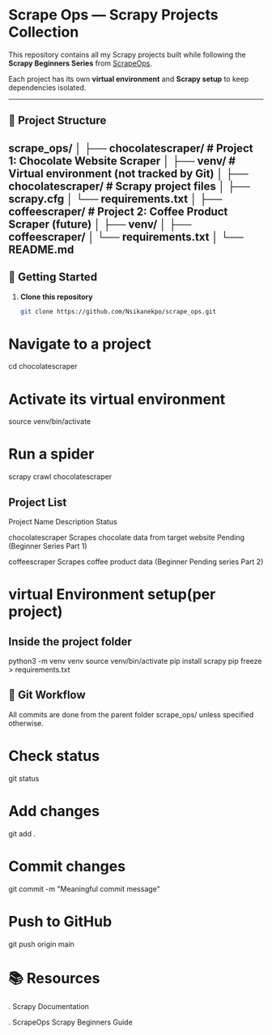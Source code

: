 # Scrape Ops — Scrapy Projects Collection

This repository contains all my Scrapy projects built while following the **Scrapy Beginners Series** from [ScrapeOps](https://scrapeops.io/python-scrapy-playbook/scrapy-beginners-guide/).

Each project has its own **virtual environment** and **Scrapy setup** to keep dependencies isolated.

---

## 📂 Project Structure

scrape_ops/
│
├── chocolatescraper/ # Project 1: Chocolate Website Scraper
│ ├── venv/ # Virtual environment (not tracked by Git)
│ ├── chocolatescraper/ # Scrapy project files
│ ├── scrapy.cfg
│ └── requirements.txt
│
├── coffeescraper/ # Project 2: Coffee Product Scraper (future)
│ ├── venv/
│ ├── coffeescraper/
│ └── requirements.txt
│
└── README.md
---

## 🚀 Getting Started

1. **Clone this repository**
   ```bash
   git clone https://github.com/Nsikanekpo/scrape_ops.git

# Navigate to a project
  
  cd chocolatescraper

# Activate its virtual environment   
  
  source venv/bin/activate

# Run a spider 
  
  scrapy crawl chocolatescraper

   ## Project List 
  
Project Name	                 Description	                  Status

chocolatescraper	Scrapes chocolate data from target website  Pending
                  (Beginner Series Part 1)  
  
coffeescraper	    Scrapes coffee product data (Beginner       Pending
                  series Part 2)



# virtual Environment setup(per project)  
  
  ## Inside the project folder

python3 -m venv venv
source venv/bin/activate
pip install scrapy
pip freeze > requirements.txt

 ## 🔄 Git Workflow
All commits are done from the parent folder scrape_ops/ unless specified otherwise. 

# Check status

git status

# Add changes
git add .

# Commit changes
git commit -m "Meaningful commit message"

# Push to GitHub
git push origin main


# 📚 Resources

. Scrapy Documentation

. ScrapeOps Scrapy Beginners Guide




